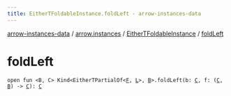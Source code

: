 ```yaml
---
title: EitherTFoldableInstance.foldLeft - arrow-instances-data
---
```


[arrow-instances-data](../../index.html) / [arrow.instances](../index.html) / [EitherTFoldableInstance](index.html) / [foldLeft](./fold-left.html)

# foldLeft

`open fun <B, C> Kind<EitherTPartialOf<`[`F`](index.html#F)`, `[`L`](index.html#L)`>, `[`B`](fold-left.html#B)`>.foldLeft(b: `[`C`](fold-left.html#C)`, f: (`[`C`](fold-left.html#C)`, `[`B`](fold-left.html#B)`) -> `[`C`](fold-left.html#C)`): `[`C`](fold-left.html#C)